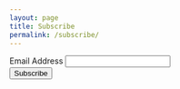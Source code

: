 ```yaml
---
layout: page
title: Subscribe
permalink: /subscribe/
---
```

<!-- Begin MailChimp Signup Form -->
<div id="mc_embed_signup">
    <form action="//email.us15.list-manage.com/subscribe/post?u=23359f5bf4d8bf2f708b8fe04&amp;id=bef3229280" method="post" id="mc-embedded-subscribe-form" name="mc-embedded-subscribe-form" class="validate" target="_blank" novalidate>
        <div id="mc_embed_signup_scroll">
            <div class="mc-field-group">
                <label for="mce-EMAIL">Email Address </label>
                <input type="email" value="" name="EMAIL" class="required email" id="mce-EMAIL">
            </div>
            <div id="mce-responses" class="clear">
                <div class="response" id="mce-error-response" style="display:none"></div>
                <div class="response" id="mce-success-response" style="display:none"></div>
            </div>
            <!-- real people should not fill this in and expect good things - do not remove this or risk form bot signups-->
            <div style="position: absolute; left: -5000px;" aria-hidden="true">
                <input type="text" name="b_23359f5bf4d8bf2f708b8fe04_bef3229280" tabindex="-1" value="">
            </div>
            <div class="clear">
                <input type="submit" value="Subscribe" name="subscribe" id="mc-embedded-subscribe" class="button">
            </div>
        </div>
    </form>
</div>
<!--End mc_embed_signup-->